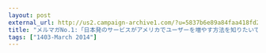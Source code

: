 ```yaml
---
layout: post
external_url: http://us2.campaign-archive1.com/?u=5837b6e89a84faa418fd21987&id=b1e65f8cb6
title: "メルマガNo.1:「日本発のサービスがアメリカでユーザーを増やす方法を知りたいです」"
tags: ["1403-March 2014"]
---
```

